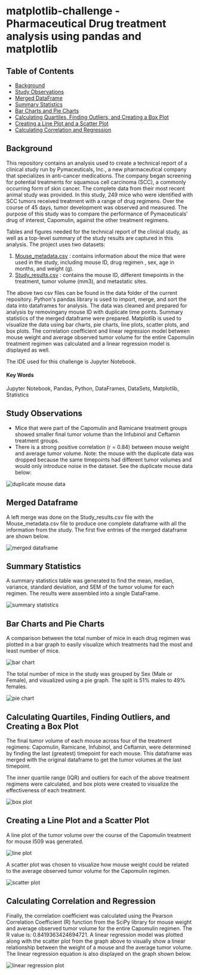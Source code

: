 # matplotlib-challenge - Pharmaceutical Drug treatment analysis using pandas and matplotlib

## Table of Contents
* [Background](https://github.com/dspataru/matplotlib-challenge/blob/main/README.md#background)
* [Study Observations](https://github.com/dspataru/matplotlib-challenge/blob/main/README.md#study-observations)
* [Merged DataFrame](https://github.com/dspataru/matplotlib-challenge/blob/main/README.md#merged-dataframe)
* [Summary Statistics](https://github.com/dspataru/matplotlib-challenge/blob/main/README.md#summary-statistics)
* [Bar Charts and Pie Charts](https://github.com/dspataru/matplotlib-challenge/blob/main/README.md#bar-charts-and-pie-charts)
* [Calculating Quartiles, Finding Outliers, and Creating a Box Plot]()
* [Creating a Line Plot and a Scatter Plot](https://github.com/dspataru/matplotlib-challenge/blob/main/README.md#creating-a-line-plot-and-a-scatter-plot)
* [Calculating Correlation and Regression](https://github.com/dspataru/matplotlib-challenge/blob/main/README.md#calculating-correlation-and-regression)

## Background

This repository contains an analysis used to create a technical report of a clinical study run by Pymaceuticals, Inc., a new pharmaceutical company that specializes in anti-cancer medications. The company began screening for potential treatments for squamous cell carcinoma (SCC), a commonly occurring form of skin cancer. The complete data from their most recent animal study was provided. In this study, 249 mice who were identified with SCC tumors received treatment with a range of drug regimens. Over the course of 45 days, tumor development was observed and measured. The purpose of this study was to compare the performance of Pymaceuticals’ drug of interest, Capomulin, against the other treatment regimens.

Tables and figures needed for the technical report of the clinical study, as well as a top-level summary of the study results are captured in this analysis. The project uses two datasets:
1. [Mouse_metadata.csv](https://github.com/dspataru/matplotlib-challenge/blob/main/data/Mouse_metadata.csv) : contains information about the mice that were used in the study, including mouse ID, drug regimen , sex, age in months, and weight (g).
2. [Study_results.csv](https://github.com/dspataru/matplotlib-challenge/blob/main/data/Study_results.csv) : contains the mouse ID, different timepoints in the treatment, tumor volume (mm3), and metastatic sites.

The above two csv files can be found in the data folder of the current repository. Python's pandas library is used to import, merge, and sort the data into dataframes for analysis. The data was cleaned and prepared for analysis by removingany mouse ID with duplicate time points. Summary statistics of the merged dataframe were prepared. Matplotlib is used to visualize the data using bar charts, pie charts, line plots, scatter plots, and box plots. The correlation coefficient and linear regression model between mouse weight and average observed tumor volume for the entire Capomulin treatment regimen was calculated and a linear regression model is displayed as well.

The IDE used for this challenge is Jupyter Notebook.

#### Key Words
Jupyter Notebook, Pandas, Python, DataFrames, DataSets, Matplotlib, Statistics

## Study Observations
* Mice that were part of the Capomulin and Ramicane treatment groups showed smaller final tumor volume than the Infubinol and Ceftamin treatment groups.
* There is a strong positive correlation (r = 0.84) between mouse weight and average tumor volume.
Note: the mouse with the duplicate data was dropped because the same timepoints had different tumor volumes and would only introduce noise in the dataset. See the duplicate mouse data below:

![duplicate mouse data](https://github.com/dspataru/matplotlib-challenge/blob/main/images/duplicate_mouse_data.png)

## Merged Dataframe
A left merge was done on the Study_results.csv file with the Mouse_metadata.csv file to produce one complete dataframe with all the information from the study. The first five entries of the merged dataframe are shown below.

![merged dataframe](https://github.com/dspataru/matplotlib-challenge/blob/main/images/merged_df.png)

## Summary Statistics
A summary statistics table was generated to find the mean, median, variance, standard deviation, and SEM of the tumor volume for each regimen. The results were assembled into a single DataFrame.

![summary statistics](https://github.com/dspataru/matplotlib-challenge/blob/main/images/summary_statistics.png)

## Bar Charts and Pie Charts
A comparison between the total number of mice in each drug regimen was plotted in a bar graph to easily visualize which treatments had the most and least number of mice.

![bar chart](https://github.com/dspataru/matplotlib-challenge/blob/main/images/bar_graph.png)

The total number of mice in the study was grouped by Sex (Male or Female), and visualized using a pie graph. The split is 51% males to 49% females.

![pie chart](https://github.com/dspataru/matplotlib-challenge/blob/main/images/pie_plot.png)

## Calculating Quartiles, Finding Outliers, and Creating a Box Plot 
The final tumor volume of each mouse across four of the treatment regimens: Capomulin, Ramicane, Infubinol, and Ceftamin, were determined by finding the last (greatest) timepoint for each mouse. This dataframe was merged with the original dataframe to get the tumor volumes at the last timepoint. 

The inner quartile range (IQR) and outliers for each of the above treatment regimens were calculated, and box plots were created to visualize the effectiveness of each treatment. 

![box plot](https://github.com/dspataru/matplotlib-challenge/blob/main/images/box_plot.png)

## Creating a Line Plot and a Scatter Plot
A line plot of the tumor volume over the course of the Capomulin treatment for mouse I509 was generated.

![line plot](https://github.com/dspataru/matplotlib-challenge/blob/main/images/line_graph.png)

A scatter plot was chosen to visualize how mouse weight could be related to the average observed tumor volume for the Capomulin regimen.

![scatter plot](https://github.com/dspataru/matplotlib-challenge/blob/main/images/scatter_plot.png)

## Calculating Correlation and Regression
Finally, the correlation coefficient was calculated using the Pearson Correlation Coefficient (R) function from the SciPy library for mouse weight and average observed tumor volume for the entire Capomulin regimen. The R value is: 0.8419363424694721. A linear regression model was plotted along with the scatter plot from the graph above to visually show a linear relationship between the weight of a mouse and the average tumor volume. The linear regression equation is also displayed on the graph shown below.

![linear regression plot](https://github.com/dspataru/matplotlib-challenge/blob/main/images/correlation_regression.png)
